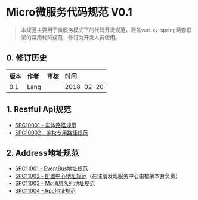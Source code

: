 # Micro微服务代码规范 V0.1

> 本规范主要用于微服务模式下的代码开发规范，涵盖vert.x，spring两套框架的常用代码规范，修订为开发人员使用。

## 0. 修订历史

| 版本 | 作者 | 审核 | 时间 |
| :--- | :--- | :--- | :--- |
| 0.1 | Lang |  | 2018-02-20 |

## 1. Restful Api规范

* [SPC10001 - 实体路径规范](/1-restful-uri/spc10001-lu-jing-she-zhi-gui-fan.md)
* [SPC10002 - 鉴权专用路径规范](/1-restful-uri/spc10002-jian-quan-zhuan-yong-lu-jing-gui-fan.md)

## 2. Address地址规范

* [SPC11001 - EventBus地址规范](/1-restful-uri/2-address/spc11001-eventbusdi-zhi-gui-fan.md)
* [SPC11002 - 配置中心地址规范](/1-restful-uri/2-address/spc11001-pei-zhi-zhong-xin-di-zhi-gui-fan.md)（在注册发现服务中心由框架本身负责）
* [SPC11003 - Mq消息队列地址规范](/1-restful-uri/2-address/spc10003-mqxiao-xi-dui-lie-di-zhi-gui-fan.md)
* [SPC11004 - Rpc地址规范](/1-restful-uri/2-address/spc11004-rpcdi-zhi-gui-fan.md)



